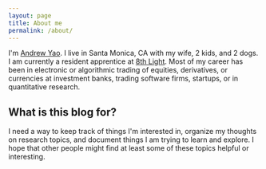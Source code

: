 ```yaml
---
layout: page
title: About me
permalink: /about/
---
```


I'm [Andrew Yao](http://www.linkedin.com/in/yaoandrew). I live in Santa Monica, CA with my wife, 2 kids, and 2 dogs. I am currently a resident apprentice at [8th Light](http://www.8thlight.com). Most of my career has been in electronic or algorithmic trading of equities, derivatives, or currencies at investment banks, trading software firms, startups, or in quantitative research.

## What is this blog for?

I need a way to keep track of things I'm interested in, organize my thoughts on research topics, and document things I am trying to learn and explore. I hope that other people might find at least some of these topics helpful or interesting.

